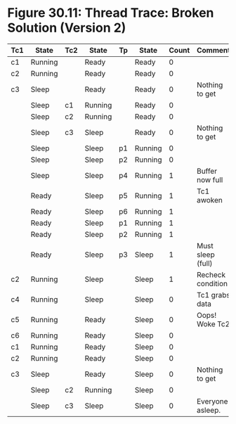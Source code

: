 # Figure 30.11: Thread Trace: Broken Solution (Version 2)

| Tc1 | State   | Tc2 | State   | Tp | State   | Count | Comment           |
|-----|---------|-----|---------|----|---------|-------|-------------------|
| c1  | Running |     | Ready   |    | Ready   | 0     |                   |
| c2  | Running |     | Ready   |    | Ready   | 0     |                   |
| c3  | Sleep   |     | Ready   |    | Ready   | 0     | Nothing to get    |
|     | Sleep   | c1  | Running |    | Ready   | 0     |                   |
|     | Sleep   | c2  | Running |    | Ready   | 0     |                   |
|     | Sleep   | c3  | Sleep   |    | Ready   | 0     | Nothing to get    |
|     | Sleep   |     | Sleep   | p1 | Running | 0     |                   |
|     | Sleep   |     | Sleep   | p2 | Running | 0     |                   |
|     | Sleep   |     | Sleep   | p4 | Running | 1     | Buffer now full   |
|     | Ready   |     | Sleep   | p5 | Running | 1     | Tc1 awoken        |
|     | Ready   |     | Sleep   | p6 | Running | 1     |                   |
|     | Ready   |     | Sleep   | p1 | Running | 1     |                   |
|     | Ready   |     | Sleep   | p2 | Running | 1     |                   |
|     | Ready   |     | Sleep   | p3 | Sleep   | 1     | Must sleep (full) |
| c2  | Running |     | Sleep   |    | Sleep   | 1     | Recheck condition |
| c4  | Running |     | Sleep   |    | Sleep   | 0     | Tc1 grabs data    |
| c5  | Running |     | Ready   |    | Sleep   | 0     | Oops! Woke Tc2    |
| c6  | Running |     | Ready   |    | Sleep   | 0     |                   |
| c1  | Running |     | Ready   |    | Sleep   | 0     |                   |
| c2  | Running |     | Ready   |    | Sleep   | 0     |                   |
| c3  | Sleep   |     | Ready   |    | Sleep   | 0     | Nothing to get    |
|     | Sleep   | c2  | Running |    | Sleep   | 0     |                   |
|     | Sleep   | c3  | Sleep   |    | Sleep   | 0     | Everyone asleep.  |
